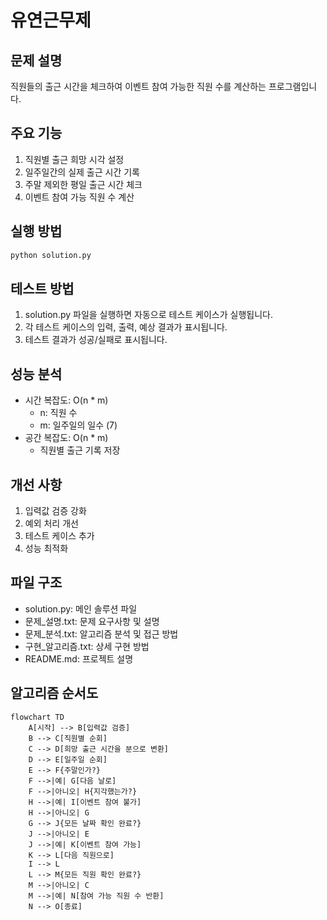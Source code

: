 # 유연근무제

## 문제 설명
직원들의 출근 시간을 체크하여 이벤트 참여 가능한 직원 수를 계산하는 프로그램입니다.

## 주요 기능
1. 직원별 출근 희망 시각 설정
2. 일주일간의 실제 출근 시간 기록
3. 주말 제외한 평일 출근 시간 체크
4. 이벤트 참여 가능 직원 수 계산

## 실행 방법
```bash
python solution.py
```

## 테스트 방법
1. solution.py 파일을 실행하면 자동으로 테스트 케이스가 실행됩니다.
2. 각 테스트 케이스의 입력, 출력, 예상 결과가 표시됩니다.
3. 테스트 결과가 성공/실패로 표시됩니다.

## 성능 분석
- 시간 복잡도: O(n * m)
  - n: 직원 수
  - m: 일주일의 일수 (7)
- 공간 복잡도: O(n * m)
  - 직원별 출근 기록 저장

## 개선 사항
1. 입력값 검증 강화
2. 예외 처리 개선
3. 테스트 케이스 추가
4. 성능 최적화

## 파일 구조
- solution.py: 메인 솔루션 파일
- 문제_설명.txt: 문제 요구사항 및 설명
- 문제_분석.txt: 알고리즘 분석 및 접근 방법
- 구현_알고리즘.txt: 상세 구현 방법
- README.md: 프로젝트 설명

## 알고리즘 순서도

```mermaid
flowchart TD
    A[시작] --> B[입력값 검증]
    B --> C[직원별 순회]
    C --> D[희망 출근 시간을 분으로 변환]
    D --> E[일주일 순회]
    E --> F{주말인가?}
    F -->|예| G[다음 날로]
    F -->|아니오| H{지각했는가?}
    H -->|예| I[이벤트 참여 불가]
    H -->|아니오| G
    G --> J{모든 날짜 확인 완료?}
    J -->|아니오| E
    J -->|예| K[이벤트 참여 가능]
    K --> L[다음 직원으로]
    I --> L
    L --> M{모든 직원 확인 완료?}
    M -->|아니오| C
    M -->|예| N[참여 가능 직원 수 반환]
    N --> O[종료]
``` 